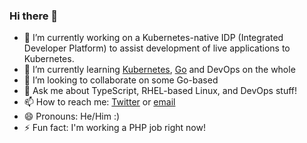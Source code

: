 ### Hi there 👋

- 🔭 I’m currently working on a Kubernetes-native IDP (Integrated Developer Platform) to assist development of live applications to Kubernetes.
- 🌱 I’m currently learning [Kubernetes](http://kubernetes.io/), [Go](https://go.dev) and DevOps on the whole
- 👯 I’m looking to collaborate on some Go-based
- 💬 Ask me about TypeScript, RHEL-based Linux, and DevOps stuff!
- 📫 How to reach me: [Twitter](https://twitter.com/hbjydev) or [email](mailto:hayden@hbjy.dev)
- 😄 Pronouns: He/Him :)
- ⚡ Fun fact: I'm working a PHP job right now!
